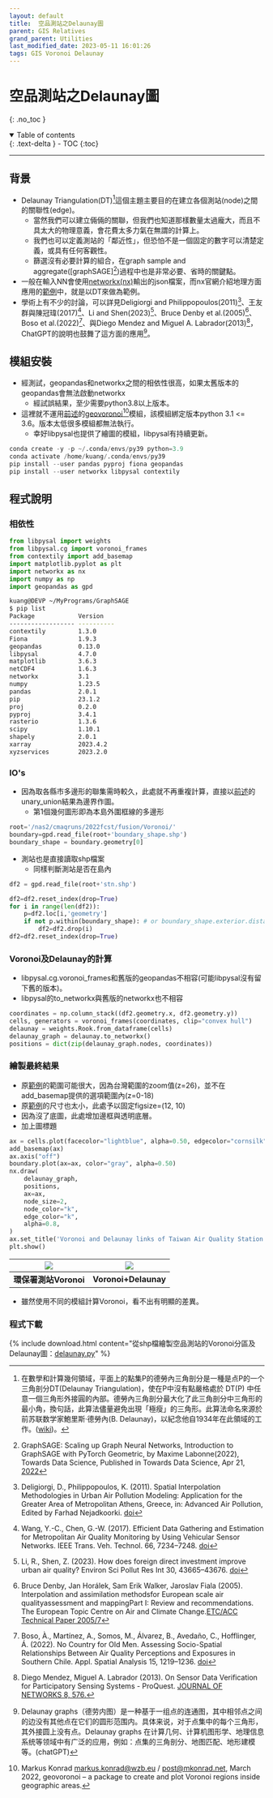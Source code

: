 ```yaml
---
layout: default
title:  空品測站之Delaunay圖
parent: GIS Relatives
grand_parent: Utilities
last_modified_date: 2023-05-11 16:01:26
tags: GIS Voronoi Delaunay
---
```


# 空品測站之Delaunay圖
{: .no_toc }

<details open markdown="block">
  <summary>
    Table of contents
  </summary>
  {: .text-delta }
- TOC
{:toc}
</details>

---

## 背景

- Delaunay Triangulation(DT)[^1]這個主題主要目的在建立各個測站(node)之間的關聯性(edge)。
  - 當然我們可以建立倆倆的關聯，但我們也知道那樣數量太過龐大，而且不具太大的物理意義，會花費太多力氣在無謂的計算上。
  - 我們也可以定義測站的「鄰近性」，但恐怕不是一個固定的數字可以清楚定義，或具有任何客觀性。
  - 篩選沒有必要計算的組合，在graph sample and aggregate([graphSAGE][^10])過程中也是非常必要、省時的關鍵點。
- 一般在輸入NN會使用[networkx(nx)](https://networkx.org/)輸出的json檔案，而nx官網介紹地理方面應用的[範例][dg]中，就是以DT來做為範例。
- 學術上有不少的討論，可以詳見Deligiorgi and Philippopoulos(2011)[^3]、王友群與陳冠瑋(2017)[^5]、Li and Shen(2023)[^6]、Bruce Denby et al.(2005)[^7]、Boso et al.(2022)[^8]、與Diego Mendez and Miguel A. Labrador(2013)[^9]，ChatGPT的說明也鼓舞了這方面的應用[^2]。

## 模組安裝

- 經測試，geopandas和networkx之間的相依性很高，如果太舊版本的geopandas會無法啟動networkx
  - 經試誤結果，至少需要python3.8以上版本。
- 這裡就不運用[前述](Voronoi.md)的[geovoronoi](https://github.com/WZBSocialScienceCenter/geovoronoi)[^4]模組，該模組綁定版本python 3.1 <= 3.6。版本太低很多模組都無法執行。
  - 幸好libpysal也提供了繪圖的模組，libpysal有持續更新。

```python
conda create -y -p ~/.conda/envs/py39 python=3.9
conda activate /home/kuang/.conda/envs/py39
pip install --user pandas pyproj fiona geopandas
pip install --user networkx libpysal contextily
```

## 程式說明

### 相依性

```python
from libpysal import weights
from libpysal.cg import voronoi_frames
from contextily import add_basemap
import matplotlib.pyplot as plt
import networkx as nx
import numpy as np
import geopandas as gpd
```

```bash
kuang@DEVP ~/MyPrograms/GraphSAGE
$ pip list
Package            Version
------------------ ----------
contextily         1.3.0
Fiona              1.9.3
geopandas          0.13.0
libpysal           4.7.0
matplotlib         3.6.3
netCDF4            1.6.3
networkx           3.1
numpy              1.23.5
pandas             2.0.1
pip                23.1.2
proj               0.2.0
pyproj             3.4.1
rasterio           1.3.6
scipy              1.10.1
shapely            2.0.1
xarray             2023.4.2
xyzservices        2023.2.0
```

### IO's

- 因為取各縣市多邊形的聯集需時較久，此處就不再重複計算，直接以[前述](Voronoi.md)的unary_union結果為邊界作圖。
  - 第1個幾何圖形即為本島外圍框線的多邊形

```python
root='/nas2/cmaqruns/2022fcst/fusion/Voronoi/'
boundary=gpd.read_file(root+'boundary_shape.shp')
boundary_shape = boundary.geometry[0]
```

- 測站也是直接讀取shp檔案
  - 同樣判斷測站是否在島內

```python
df2 = gpd.read_file(root+'stn.shp')

df2=df2.reset_index(drop=True)
for i in range(len(df2)):
    p=df2.loc[i,'geometry']
    if not p.within(boundary_shape): # or boundary_shape.exterior.distance(p) < 0.01:
        df2=df2.drop(i)
df2=df2.reset_index(drop=True)
```

### Voronoi及Delaunay的計算

- libpysal.cg.voronoi_frames和舊版的geopandas不相容(可能libpysal沒有留下舊的版本)。
- libpysal的to_networkx與舊版的networkx也不相容

```python
coordinates = np.column_stack((df2.geometry.x, df2.geometry.y))
cells, generators = voronoi_frames(coordinates, clip="convex hull")
delaunay = weights.Rook.from_dataframe(cells)
delaunay_graph = delaunay.to_networkx()
positions = dict(zip(delaunay_graph.nodes, coordinates))
```

### 繪製最終結果

- 原[範例][dg]的範圍可能很大，因為台灣範圍的zoom值(z=26)，並不在add_basemap提供的選項範圍內(z=0-18)
- 原[範例][dg]的尺寸也太小，此處予以固定figsize=(12, 10)
- 因為沒了底圖，此處增加邊框與透明底層。
- 加上圖標題

```python
ax = cells.plot(facecolor="lightblue", alpha=0.50, edgecolor="cornsilk", linewidth=2,figsize=(12, 10))
add_basemap(ax)
ax.axis("off")
boundary.plot(ax=ax, color="gray", alpha=0.50)
nx.draw(
    delaunay_graph,
    positions,
    ax=ax,
    node_size=2,
    node_color="k",
    edge_color="k",
    alpha=0.8,
)
ax.set_title('Voronoi and Delaunay links of Taiwan Air Quality Station Networks')
plt.show()
```

|![](https://raw.githubusercontent.com/sinotec2/FAQ/main/attachments/2023-04-28-10-57-17.png)|![](https://raw.githubusercontent.com/sinotec2/FAQ/main/attachments/2023-05-11-16-13-05.png)|
|:-:|:-:|
|<b>環保署測站Voronoi</b>|<b>Voronoi+Delaunay</b>|

- 雖然使用不同的模組計算Voronoi，看不出有明顯的差異。

### 程式下載

{% include download.html content="從shp檔繪製空品測站的Voronoi分區及Delaunay圖：[delaunay.py](https://github.com/sinotec2/Focus-on-Air-Quality/blob/main/utilities/GIS/delaunay.py)" %}

[^1]: 在數學和計算幾何領域，平面上的點集P的德勞內三角剖分是一種是点P的一个三角剖分DT(Delaunay Triangulation)，使在P中沒有點嚴格處於 DT(P) 中任意一個三角形外接圓的內部。德勞內三角剖分最大化了此三角剖分中三角形的最小角，換句話，此算法儘量避免出現「極瘦」的三角形。此算法命名來源於前苏联数学家鮑里斯·德勞內(B. Delaunay)，以紀念他自1934年在此領域的工作。([wiki](https://zh.wikipedia.org/wiki/德勞內三角剖分))。
[^2]: Delaunay graphs（德劳内图）是一种基于一组点的连通图，其中相邻点之间的边没有其他点在它们的圆形范围内。具体来说，对于点集中的每个三角形，其外接圆上没有点。Delaunay graphs 在计算几何、计算机图形学、地理信息系统等领域中有广泛的应用，例如：点集的三角剖分、地图匹配、地形建模等。(chatGPT)
[^3]: Deligiorgi, D., Philippopoulos, K. (2011). Spatial Interpolation Methodologies in Urban Air Pollution Modeling: Application for the Greater Area of Metropolitan Athens, Greece, in: Advanced Air Pollution, Edited by Farhad Nejadkoorki. [doi](https://doi.org/10.5772/17734)
[^4]: Markus Konrad markus.konrad@wzb.eu / post@mkonrad.net, March 2022, geovoronoi – a package to create and plot Voronoi regions inside geographic areas.
[^5]: Wang, Y.-C., Chen, G.-W. (2017). Efficient Data Gathering and Estimation for Metropolitan Air Quality Monitoring by Using Vehicular Sensor Networks. IEEE Trans. Veh. Technol. 66, 7234–7248. [doi](https://doi.org/10.1109/TVT.2017.2655084)
[^6]: Li, R., Shen, Z. (2023). How does foreign direct investment improve urban air quality? Environ Sci Pollut Res Int 30, 43665–43676. [doi](https://doi.org/10.1007/s11356-023-25324-x)
[^7]: Bruce Denby, Jan Horálek, Sam Erik Walker, Jaroslav Fiala (2005). Interpolation and assimilation methodsfor European scale air qualityassessment and mappingPart I: Review and recommendations. The European Topic Centre on Air and Climate Change.[ETC/ACC Technical Paper 2005/7](https://www.eionet.europa.eu/etcs/etc-atni/products/etc-atni-reports/etcacc_technpaper_2005_7_spatial_aq_interpol_part_i/@@download/file/ETCACC_TechnPaper_2005_7_SpatAQ_Interpol_Part_I.pdf)
[^8]: Boso, À., Martínez, A., Somos, M., Álvarez, B., Avedaño, C., Hofflinger, Á. (2022). No Country for Old Men. Assessing Socio-Spatial Relationships Between Air Quality Perceptions and Exposures in Southern Chile. Appl. Spatial Analysis 15, 1219–1236. [doi](https://doi.org/10.1007/s12061-022-09446-2)
[^9]: Diego Mendez, Miguel A. Labrador (2013). On Sensor Data Verification for Participatory Sensing Systems - ProQuest. [JOURNAL OF NETWORKS 8, 576.](https://www.proquest.com/openview/afc2ebb0ff60953101af08e3e6f54e15/1?pq-origsite=gscholar&cbl=136095)
[^10]: GraphSAGE: Scaling up Graph Neural Networks, Introduction to GraphSAGE with PyTorch Geometric, by Maxime Labonne(2022), Towards Data Science, Published in Towards Data Science, Apr 21, [2022][sage]

[dg]: https://networkx.org/documentation/latest/auto_examples/geospatial/plot_delaunay.html#sphx-glr-auto-examples-geospatial-plot-delaunay-py "Delaunay graphs from geographic points"
[sage]: https://towardsdatascience.com/introduction-to-graphsage-in-python-a9e7f9ecf9d7 "GraphSAGE: Scaling up Graph Neural Networks"